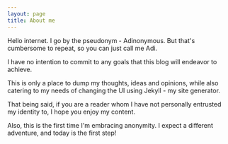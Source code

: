 ```yaml
---
layout: page
title: About me
---
```


Hello internet. I go by the pseudonym - Adinonymous. But that's cumbersome to repeat, so you can just call me Adi.

I have no intention to commit to any goals that this blog will endeavor to achieve.

This is only a place to dump my thoughts, ideas and opinions, while also catering to my needs of changing the UI using Jekyll - my site generator.

That being said, if you are a reader whom I have not personally entrusted my identity to, I hope you enjoy my content.

Also, this is the first time I'm embracing anonymity. I expect a different adventure, and today is the first step!